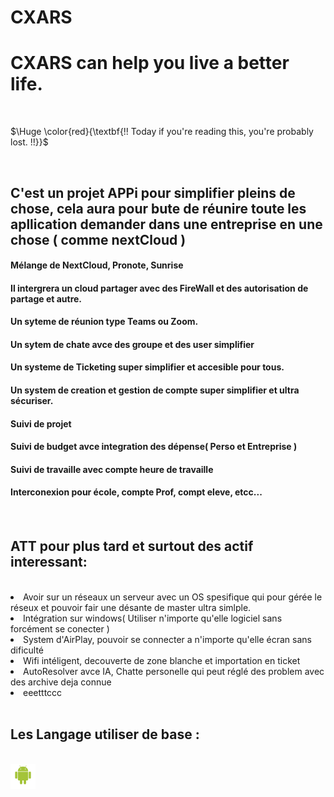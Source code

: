 # CXARS
<h1>CXARS can help you live a better life.</h1><br>

$\Huge \color{red}{\textbf{!! Today if you're reading this, you're probably lost. !!}}$

<br>
<h2>C'est un projet APPi pour simplifier pleins de chose, cela aura pour bute de réunire toute les apllication demander dans une entreprise en une chose ( comme nextCloud )</h2>
<h4>Mélange de NextCloud, Pronote, Sunrise</h4>
<h4>Il intergrera un cloud partager avec des FireWall et des autorisation de partage et autre.</h4>
<h4>Un syteme de réunion type Teams ou Zoom.</h4>
<h4>Un sytem de chate avce des groupe et des user simplifier</h4>
<h4>Un systeme de Ticketing super simplifier et accesible pour tous.</h4>
<h4>Un system de creation et gestion de compte super simplifier et ultra sécuriser.</h4>
<h4>Suivi de projet</h4>
<h4>Suivi de budget avce integration des dépense( Perso et Entreprise )</h4>
<h4>Suivi de travaille avec compte heure de travaille</h4>
<h4>Interconexion pour école, compte Prof, compt eleve, etcc...</h4>
<h4></h4>
<br>
<h2>ATT pour plus tard et surtout des actif interessant:</h2>
<br>

<li>Avoir sur un réseaux un serveur avec un OS spesifique qui pour gérée le réseux et pouvoir fair une désante de master ultra simlple.</li>
<li>Intégration sur windows( Utiliser n'importe qu'elle logiciel sans forcément se conecter )</li>
<li>System d'AirPlay, pouvoir se connecter a n'importe qu'elle écran sans dificulté</li>
<li>Wifi intéligent, decouverte de zone blanche et importation en ticket</li>
<li>AutoResolver avce IA, Chatte personelle qui peut réglé des problem avec des archive deja connue</li>
<li>eeetttccc</li>

<br>
<h2>Les Langage utiliser de base :</h2>
<br>
<a href="https://developer.android.com" target="_blank" rel="noreferrer"> <img src="https://raw.githubusercontent.com/devicons/devicon/master/icons/android/android-original-wordmark.svg" alt="android" width="40" height="40"/> </a>
